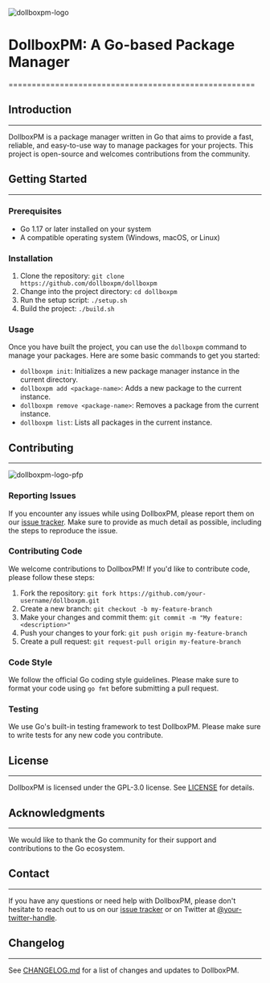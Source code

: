 
![dollboxpm-logo](https://github.com/user-attachments/assets/0bcbb4c3-e426-44a8-958b-d564c4a618bf)

# DollboxPM: A Go-based Package Manager
=====================================================

## Introduction
---------------

DollboxPM is a package manager written in Go that aims to provide a fast, reliable, and easy-to-use way to manage packages for your projects. This project is open-source and welcomes contributions from the community.

## Getting Started
---------------

### Prerequisites

* Go 1.17 or later installed on your system
* A compatible operating system (Windows, macOS, or Linux)

### Installation

1. Clone the repository: `git clone https://github.com/dollboxpm/dollboxpm`
2. Change into the project directory: `cd dollboxpm`
3. Run the setup script: `./setup.sh`
4. Build the project: `./build.sh`

### Usage

Once you have built the project, you can use the `dollboxpm` command to manage your packages. Here are some basic commands to get you started:

* `dollboxpm init`: Initializes a new package manager instance in the current directory.
* `dollboxpm add <package-name>`: Adds a new package to the current instance.
* `dollboxpm remove <package-name>`: Removes a package from the current instance.
* `dollboxpm list`: Lists all packages in the current instance.

## Contributing
---------------

![dollboxpm-logo-pfp](https://github.com/user-attachments/assets/c829e890-e63e-4384-adfa-91c64f348e4a)


### Reporting Issues

If you encounter any issues while using DollboxPM, please report them on our [issue tracker](https://github.com/dollboxpm/dollboxpm/issues). Make sure to provide as much detail as possible, including the steps to reproduce the issue.

### Contributing Code

We welcome contributions to DollboxPM! If you'd like to contribute code, please follow these steps:

1. Fork the repository: `git fork https://github.com/your-username/dollboxpm.git`
2. Create a new branch: `git checkout -b my-feature-branch`
3. Make your changes and commit them: `git commit -m "My feature: <description>"`
4. Push your changes to your fork: `git push origin my-feature-branch`
5. Create a pull request: `git request-pull origin my-feature-branch`

### Code Style

We follow the official Go coding style guidelines. Please make sure to format your code using `go fmt` before submitting a pull request.

### Testing

We use Go's built-in testing framework to test DollboxPM. Please make sure to write tests for any new code you contribute.

## License
-------

DollboxPM is licensed under the GPL-3.0 license. See [LICENSE](LICENSE) for details.

## Acknowledgments
---------------

We would like to thank the Go community for their support and contributions to the Go ecosystem.

## Contact
-------

If you have any questions or need help with DollboxPM, please don't hesitate to reach out to us on our [issue tracker](https://github.com/dollboxpm/dollboxpm/issues) or on Twitter at [@your-twitter-handle](https://twitter.com/dollengo).

## Changelog
------------

See [CHANGELOG.md](CHANGELOG.md) for a list of changes and updates to DollboxPM.
